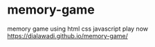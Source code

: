 # memory-game
memory game using html css javascript
play now
https://dialawadi.github.io/memory-game/

